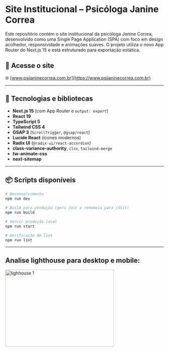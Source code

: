 # Site Institucional – Psicóloga Janine Correa

Este repositório contém o site institucional da psicóloga Janine Correa, desenvolvido como uma Single Page Application (SPA) com foco em design acolhedor, responsividade e animações suaves. O projeto utiliza o novo App Router do Next.js 15 e está estruturado para exportação estática.

## 🔗 Acesse o site

🌐 [www.psijaninecorrea.com.br](https://www.psijaninecorrea.com.br)

---

## 🧰 Tecnologias e bibliotecas

- **Next.js 15** (com App Router e `output: export`)
- **React 19**
- **TypeScript 5**
- **Tailwind CSS 4**
- **GSAP 3** (`ScrollTrigger`, `@gsap/react`)
- **Lucide React** (ícones modernos)
- **Radix UI** (`@radix-ui/react-accordion`)
- **class-variance-authority**, `clsx`, `tailwind-merge`
- **tw-animate-css**
- **next-sitemap**

---

## 📦 Scripts disponíveis

```bash
# Desenvolvimento
npm run dev

# Build para produção (gera /out e renomeia para /dist)
npm run build

# Servir produção local
npm run start

# Verificação de lint
npm run lint
```

---

## Analise lighthouse para desktop e mobile:

<img width="345" height="245" alt="lighhouse 1" src="https://github.com/user-attachments/assets/2c8a50ea-ba0a-4a70-87bf-0c3b9e06504a" />
